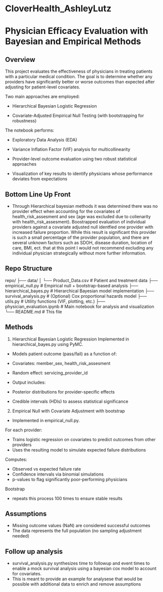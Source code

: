 # CloverHealth_AshleyLutz

# Physician Efficacy Evaluation with Bayesian and Empirical Methods
## Overview

This project evaluates the effectiveness of physicians in treating patients with a particular medical condition. The goal is to determine whether any providers have significantly better or worse outcomes than expected after adjusting for patient-level covariates.

Two main approaches are employed:

 - Hierarchical Bayesian Logistic Regression

 - Covariate-Adjusted Empirical Null Testing (with bootstrapping for robustness)

The notebook performs:

 - Exploratory Data Analysis (EDA)

 - Variance Inflation Factor (VIF) analysis for multicollinearity

 - Provider-level outcome evaluation using two robust statistical approaches

 - Visualization of key results to identify physicians whose performance deviates from expectations

## Bottom Line Up Front 
- Through Hierarchical bayesian methods it was determined there was no provider effect when accounting for the covariates of health_risk_assesment and sex (age was excluded due to colienarity with health_risk_assesment). Boostrapped evaluation of individual providers against a covariate adjusted null identfied one provider with increased failure proportion. While this result is significant this provider is such a small percentage of the provider population, and there are several unknown factors such as SDOH, disease duration, location of care, BMI, ect. that at this point I would not recommend excluding any individual physician strategically without more further information. 


## Repo Structure 
repo/
├── data/
│   └── Product_Data.csv          # Patient and treatment data
├── empirical_null.py             # Empirical null + bootstrap-based analysis
├── hierarchical_bayes.py         # Hierarchical Bayesian model implementation
├── survival_analysis.py          # (Optional) Cox proportional hazards model
├── utils.py                      # Utility functions (VIF, plotting, etc.)
├── physician_evaluation.ipynb    # Main notebook for analysis and visualization
└── README.md                     # This file

## Methods 
1. Hierarchical Bayesian Logistic Regression
Implemented in hierarchical_bayes.py using PyMC.

- Models patient outcome (pass/fail) as a function of:
- Covariates: member_sex, health_risk_assesment
- Random effect: servicing_provider_id

- Output includes:
- Posterior distributions for provider-specific effects
- Credible intervals (HDIs) to assess statistical significance

2. Empirical Null with Covariate Adjustment with bootstrap 
- Implemented in empirical_null.py.

For each provider:

- Trains logistic regression on covariates to predict outcomes from other providers
- Uses the resulting model to simulate expected failure distributions

Computes:
- Observed vs expected failure rate
- Confidence intervals via binomial simulations
- p-values to flag significantly poor-performing physicians

Bootstrap 
- repeats this process 100 times to ensure stable results 

## Assumptions 
 - Missing outcome values (NaN) are considered successful outcomes
 - The data represents the full population (no sampling adjustment needed)


## Follow up analysis 
- survival_analysis.py synthesizes time to followup and event times to enable a mock survival analysis using a bayesian cox model to account for covariates. 
- This is meant to provide an example for analysese that would be possible with additional data to enrich and remove assumptions

